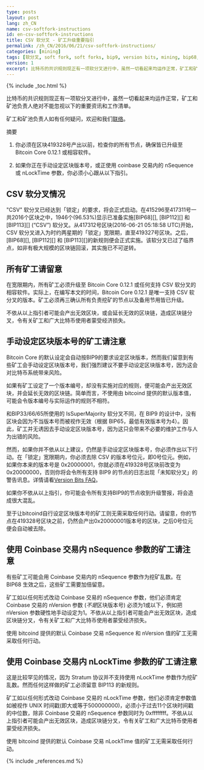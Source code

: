 ```yaml
---
type: posts
layout: post
lang: zh_CN
name: csv-softfork-instructions
id: en-csv-softfork-instructions
title: CSV 软分叉 - 矿工升级重要指引
permalink: /zh_CN/2016/06/21/csv-softfork-instructions/
categories: [mining]
tags: [软分叉, soft fork, soft forks, bip9, version bits, mining, bip68, bip112, bip113]
version: 1
excerpt: 比特币的共识规则现正有一项软分叉进行中，虽然一切看起来均运作正常，矿工和矿池负责人绝对不能忽视以下的重要资讯和工作清单。
---
```

{% include _toc.html %}

比特币的共识规则现正有一项软分叉进行中，虽然一切看起来均运作正常，矿工和矿池负责人绝对不能忽视以下的重要资讯和工作清单。

矿工和矿池负责人如有任何疑问，欢迎和我们[联络][1]。

摘要

1. 你必须在区块419328号产出以前，检查你的所有节点，确保皆已升级至 Bitcoin Core 0.12.1 或相容软件。

2. 如果你正在手动设定区块版本号，或正使用 coinbase 交易内的 nSequence 或 nLockTime 参数，你必须小心跟从以下指引。

## CSV 软分叉情况

"CSV" 软分叉已经达到「锁定」的要求，将会正式启动。在415296至417311号一共2016个区块之中，1946个(96.53%)显示已准备实施[BIP68][], [BIP112][] 和 [BIP113][] (“CSV”) 软分叉。从417312号区块(2016-06-21 05:18:58 UTC)开始，CSV 软分叉进入为时约两星期的「锁定」宽限期，直至419327号区块。之后，[BIP68][], [BIP112][] 和 [BIP113][]的新规则便会正式实施。该软分叉已过了临界点，如非有极大规模的区块链回滚，其实施已不可逆转。

## 所有矿工请留意

在宽限期内，所有矿工必须升级至 Bitcoin Core 0.12.1 或任何支持 CSV 软分叉的相容软件。实际上，在编写本文的时间，Bitcoin Core 0.12.1 是唯一支持 CSV 软分叉的版本。矿工必须再三确认所有负责挖矿的节点以及备用节用皆已升级。

不依从以上指引者可能会产出无效区块，或会延长无效的区块链，造成区块链分叉，令有关矿工和广大比特币使用者蒙受经济损失。

## 手动设定区块版本号的矿工请注意

Bitcoin Core 的默认设定会自动按BIP9的要求设定区块版本，然而我们留意到有些矿工会手动设定区块版本号，我们强烈建议不要手动设定区块版本号，因为这会对比特币系统带来风险。

如果有矿工设定了一个版本编号，却没有实施对应的规则，便可能会产出无效区块，并会延长无效的区块链。简单而言，不使用由 bitcoind 提供的默认版本值，可能会令版本编号与实际运作的规则不相符。

和BIP33/66/65所使用的 IsSuperMajority 软分叉不同，在 BIP9 的设计中，没有区块会因为不当版本号而被视作无效（根据 BIP65，最低有效版本号为4）。因此，矿工并无诱因去手动设定区块版本号，因为这只会带来不必要的维护工作与人为出错的风险。

然而，如果你并不依从以上建议，仍然是手动设定区块版本号，你必须作出以下行动。在「锁定」宽限期内，你必须去除 CSV 的版本号位元，即0号位元。例如，如果你本来的版本号是 0x20000001，你就必须在419328号区块前改变为 0x20000000，否则你将会令所有支持 BIP9 的节点的日志出现「未知软分叉」的警告讯息。详情请看[Version Bits FAQ][2]。

如果你不依从以上指引，你可能会令所有支持BIP9的节点收到升级警报，将会造成很大混乱。

至于让bitcoind自行设定区块版本号的矿工则无需采取任何行动。请留意，你的节点在419328号区块之前，仍然会产出0x20000001版本号的区块，之后0号位元便会自动被去除。

## 使用 Coinbase 交易内 nSequence 参数的矿工请注意

有些矿工可能会用 Coinbase 交易内的 nSequence 参数作为挖矿乱数。在 BIP68 生效之后，这些矿工需要加倍留意。

矿工如以任何形式改动 Coinbase 交易的 nSequence 参数，他们必须肯定 Coinbase 交易的 nVersion 参数 (*不是*区块版本号) 必须为1或以下，例如把 nVersion 参数硬性地手动设定为1。不依从以上指引者可能会产出无效区块，造成区块链分叉，令有关矿工和广大比特币使用者蒙受经济损失。

使用 bitcoind 提供的默认 Coinbase 交易 nSequence 和 nVersion 值的矿工无需采取任何行动。

## 使用 Coinbase 交易内 nLockTime 参数的矿工请注意

这是比较罕见的情况，因为 Stratum 协议并不支持使用 nLockTime 参数作为挖矿乱数。然而任何这样做的矿工必须留意 BIP113 的新规则。

矿工如以任何形式改动 Coinbase 交易的 nLockTime 参数，他们必须肯定参数值如被视作 UNIX 时间戳(即大或等于500000000)，必须小于过去11个区块时间戳的中位数，除非 Coinbase 交易的 nSequence 参数同时为 0xffffffff。不依从以上指引者可能会产出无效区块，造成区块链分叉，令有关矿工和广大比特币使用者蒙受经济损失。

使用 bitcoind 提供的默认 Coinbase 交易 nLockTime 值的矿工无需采取任何行动。

[1]: /en/contact/
[2]: /en/2016/06/08/version-bits-miners-faq/#when-should-miners-set-bits

{% include _references.md %}